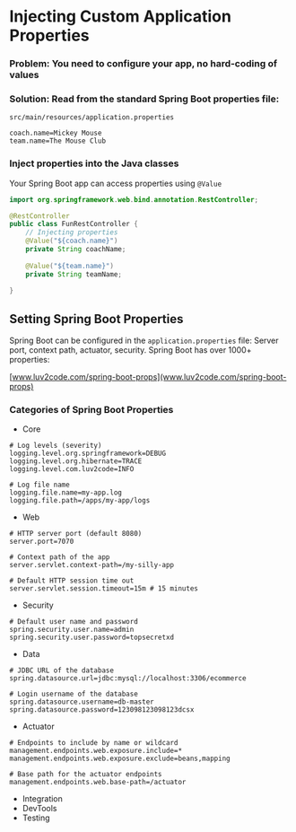 # Injecting Custom Application Properties

### Problem: You need to configure your app, no hard-coding of values

### Solution: Read from the standard Spring Boot properties file:

```src/main/resources/application.properties```

```properties
coach.name=Mickey Mouse
team.name=The Mouse Club
```

### Inject properties into the Java classes

Your Spring Boot app can access properties using ```@Value```

```java
import org.springframework.web.bind.annotation.RestController;

@RestController
public class FunRestController { 
	// Injecting properties
    @Value("${coach.name}")
    private String coachName;
	
	@Value("${team.name}")
    private String teamName;
	
}
```


## Setting Spring Boot Properties

Spring Boot can be configured in the ```application.properties``` file:
Server port, context path, actuator, security. 
Spring Boot has over 1000+ properties:

[www.luv2code.com/spring-boot-props](www.luv2code.com/spring-boot-props)

### Categories of Spring Boot Properties

- Core
```properties
# Log levels (severity)
logging.level.org.springframework=DEBUG
logging.level.org.hibernate=TRACE
logging.level.com.luv2code=INFO

# Log file name
logging.file.name=my-app.log
logging.file.path=/apps/my-app/logs
```

- Web
```properties
# HTTP server port (default 8080)
server.port=7070

# Context path of the app
server.servlet.context-path=/my-silly-app

# Default HTTP session time out
server.servlet.session.timeout=15m # 15 minutes

```

- Security

```properties
# Default user name and password
spring.security.user.name=admin
spring.security.user.password=topsecretxd

```

- Data

```properties
# JDBC URL of the database
spring.datasource.url=jdbc:mysql://localhost:3306/ecommerce

# Login username of the database
spring.datasource.username=db-master
spring.datasource.password=123098123098123dcsx
```

- Actuator

```properties
# Endpoints to include by name or wildcard
management.endpoints.web.exposure.include=*
management.endpoints.web.exposure.exclude=beans,mapping

# Base path for the actuator endpoints
management.endpoints.web.base-path=/actuator
```

- Integration
- DevTools
- Testing



